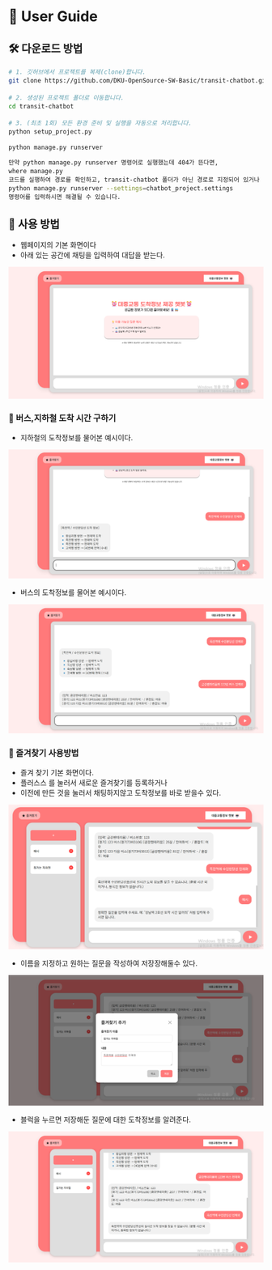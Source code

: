 # 🚀 User Guide

## 🛠️ 다운로드 방법


``` bash
# 1. 깃허브에서 프로젝트를 복제(clone)합니다.
git clone https://github.com/DKU-OpenSource-SW-Basic/transit-chatbot.git

# 2. 생성된 프로젝트 폴더로 이동합니다.
cd transit-chatbot

# 3. (최초 1회) 모든 환경 준비 및 실행을 자동으로 처리합니다.
python setup_project.py
```
``` terminal
python manage.py runserver
```
``` bash
만약 python manage.py runserver 명령어로 실행했는데 404가 뜬다면,
where manage.py
코드를 실행하여 경로를 확인하고, transit-chatbot 폴더가 아닌 경로로 지정되어 있거나 비어있다면
python manage.py runserver --settings=chatbot_project.settings
명령어를 입력하시면 해결될 수 있습니다.
```

## 📖 사용 방법
- 웹페이지의 기본 화면이다
- 아래 있는 공간에 채팅을 입력하여 대답을 받는다.

![웹 페이지 메뉴](images/main_screen.png)

### 🧩 버스,지하철 도착 시간 구하기

- 지하철의 도착정보를 물어본 예시이다.

![지하철 도착시간 질문](images/getSubwayInfo.png)
- 버스의 도착정보를 물어본 예시이다.

![버스 도착시간 질문](images/getBusInfo.png)

### 🧩 즐겨찾기 사용방법
- 즐겨 찾기 기본 화면이다.
-  플러스스 를 눌러서 새로운 즐겨찾기를 등록하거나
- 이전에 만든 것을 눌러서 채팅하지않고 도착정보를 바로 받을수 있다.

![즐겨찾기 메뉴](images/favorite_menu.png)
- 이름을 지정하고 원하는 질문을 작성하여 저장장해둘수 있다.

![즐겨찾기 등록방법](images/favorite_register.png)
- 블럭을 누르면 저장해둔 질문에 대한 도착정보를 알려준다.

![즐겨찾기 사용 방법](images/favorite_use.png)
